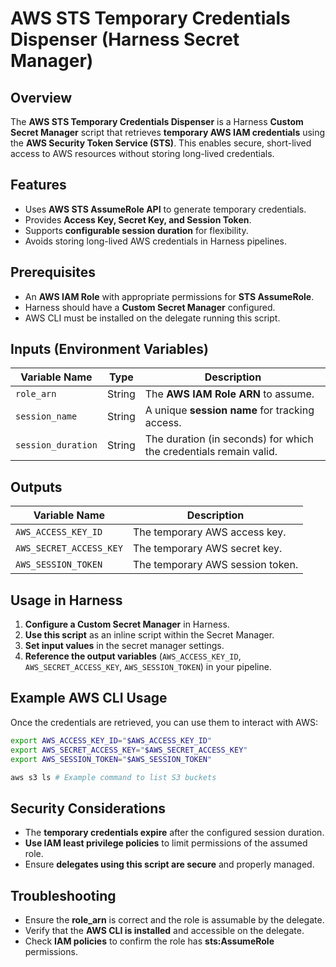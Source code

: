 # AWS STS Temporary Credentials Dispenser (Harness Secret Manager)

## Overview
The **AWS STS Temporary Credentials Dispenser** is a Harness **Custom Secret Manager** script that retrieves **temporary AWS IAM credentials** using the **AWS Security Token Service (STS)**. This enables secure, short-lived access to AWS resources without storing long-lived credentials.

## Features
- Uses **AWS STS AssumeRole API** to generate temporary credentials.
- Provides **Access Key, Secret Key, and Session Token**.
- Supports **configurable session duration** for flexibility.
- Avoids storing long-lived AWS credentials in Harness pipelines.

## Prerequisites
- An **AWS IAM Role** with appropriate permissions for **STS AssumeRole**.
- Harness should have a **Custom Secret Manager** configured.
- AWS CLI must be installed on the delegate running this script.

## Inputs (Environment Variables)
| Variable Name      | Type   | Description |
|--------------------|--------|-------------|
| `role_arn`        | String | The **AWS IAM Role ARN** to assume. |
| `session_name`    | String | A unique **session name** for tracking access. |
| `session_duration`| String | The duration (in seconds) for which the credentials remain valid. |

## Outputs
| Variable Name         | Description |
|----------------------|-------------|
| `AWS_ACCESS_KEY_ID`  | The temporary AWS access key. |
| `AWS_SECRET_ACCESS_KEY` | The temporary AWS secret key. |
| `AWS_SESSION_TOKEN`  | The temporary AWS session token. |

## Usage in Harness
1. **Configure a Custom Secret Manager** in Harness.
2. **Use this script** as an inline script within the Secret Manager.
3. **Set input values** in the secret manager settings.
4. **Reference the output variables** (`AWS_ACCESS_KEY_ID`, `AWS_SECRET_ACCESS_KEY`, `AWS_SESSION_TOKEN`) in your pipeline.

## Example AWS CLI Usage
Once the credentials are retrieved, you can use them to interact with AWS:
```bash
export AWS_ACCESS_KEY_ID="$AWS_ACCESS_KEY_ID"
export AWS_SECRET_ACCESS_KEY="$AWS_SECRET_ACCESS_KEY"
export AWS_SESSION_TOKEN="$AWS_SESSION_TOKEN"

aws s3 ls # Example command to list S3 buckets
```

## Security Considerations
- The **temporary credentials expire** after the configured session duration.
- **Use IAM least privilege policies** to limit permissions of the assumed role.
- Ensure **delegates using this script are secure** and properly managed.

## Troubleshooting
- Ensure the **role_arn** is correct and the role is assumable by the delegate.
- Verify that the **AWS CLI is installed** and accessible on the delegate.
- Check **IAM policies** to confirm the role has **sts:AssumeRole** permissions.
